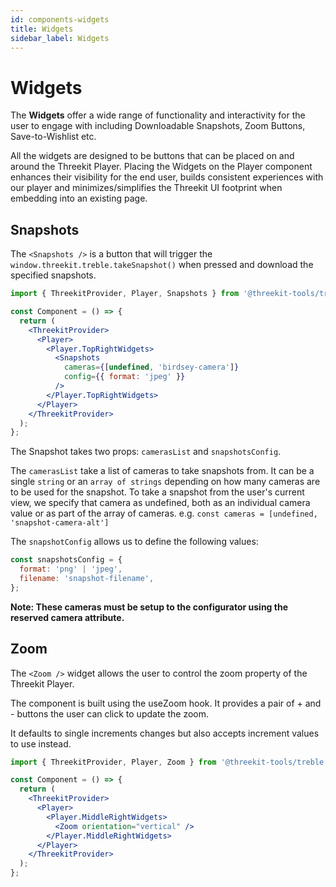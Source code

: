 ```yaml
---
id: components-widgets
title: Widgets
sidebar_label: Widgets
---
```


# Widgets

The **Widgets** offer a wide range of functionality and interactivity for the user to engage with including Downloadable Snapshots, Zoom Buttons, Save-to-Wishlist etc.

All the widgets are designed to be buttons that can be placed on and around the Threekit Player. Placing the Widgets on the Player component enhances their visibility for the end user, builds consistent experiences with our player and minimizes/simplifies the Threekit UI footprint when embedding into an existing page.

## Snapshots

The `<Snapshots />` is a button that will trigger the `window.threekit.treble.takeSnapshot()` when pressed and download the specified snapshots.

```jsx
import { ThreekitProvider, Player, Snapshots } from '@threekit-tools/treble';

const Component = () => {
  return (
    <ThreekitProvider>
      <Player>
        <Player.TopRightWidgets>
          <Snapshots
            cameras={[undefined, 'birdsey-camera']}
            config={{ format: 'jpeg' }}
          />
        </Player.TopRightWidgets>
      </Player>
    </ThreekitProvider>
  );
};
```

The Snapshot takes two props: `camerasList` and `snapshotsConfig`.

The `camerasList` take a list of cameras to take snapshots from. It can be a single `string` or an `array of strings` depending on how many cameras are to be used for the snapshot. To take a snapshot from the user's current view, we specify that camera as undefined, both as an individual camera value or as part of the array of cameras. e.g. `const cameras = [undefined, 'snapshot-camera-alt']`

The `snapshotConfig` allows us to define the following values:

```js
const snapshotsConfig = {
  format: 'png' | 'jpeg',
  filename: 'snapshot-filename',
};
```

**Note: These cameras must be setup to the configurator using the reserved camera attribute.**

## Zoom

The `<Zoom />` widget allows the user to control the zoom property of the Threekit Player.

The component is built using the useZoom hook. It provides a pair of + and - buttons the user can click to update the zoom.

It defaults to single increments changes but also accepts increment values to use instead.

```jsx
import { ThreekitProvider, Player, Zoom } from '@threekit-tools/treble';

const Component = () => {
  return (
    <ThreekitProvider>
      <Player>
        <Player.MiddleRightWidgets>
          <Zoom orientation="vertical" />
        </Player.MiddleRightWidgets>
      </Player>
    </ThreekitProvider>
  );
};
```
